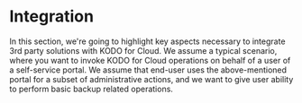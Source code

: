 # Integration

In this section, we're going to highlight key aspects necessary to integrate 3rd party solutions with KODO for Cloud. We assume a typical scenario, where you want to invoke KODO for Cloud operations on behalf of a user of a self-service portal. We assume that end-user uses the above-mentioned portal for a subset of administrative actions, and we want to give user ability to perform basic backup related operations.



